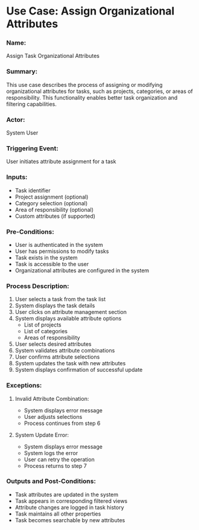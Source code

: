 <!-- Generated with Claude 3.5 Sonnet -->

# Use Case: Assign Organizational Attributes

### Name: 
Assign Task Organizational Attributes

### Summary: 
This use case describes the process of assigning or modifying organizational attributes for tasks, such as projects, categories, or areas of responsibility. This functionality enables better task organization and filtering capabilities.

### Actor:
System User

### Triggering Event:
User initiates attribute assignment for a task

### Inputs:
- Task identifier
- Project assignment (optional)
- Category selection (optional)
- Area of responsibility (optional)
- Custom attributes (if supported)

### Pre-Conditions:
- User is authenticated in the system
- User has permissions to modify tasks
- Task exists in the system
- Task is accessible to the user
- Organizational attributes are configured in the system

### Process Description:
1. User selects a task from the task list
2. System displays the task details
3. User clicks on attribute management section
4. System displays available attribute options
   - List of projects
   - List of categories
   - Areas of responsibility
5. User selects desired attributes
6. System validates attribute combinations
7. User confirms attribute selections
8. System updates the task with new attributes
9. System displays confirmation of successful update

### Exceptions:
1. Invalid Attribute Combination:
   - System displays error message
   - User adjusts selections
   - Process continues from step 6

2. System Update Error:
   - System displays error message
   - System logs the error
   - User can retry the operation
   - Process returns to step 7

### Outputs and Post-Conditions:
- Task attributes are updated in the system
- Task appears in corresponding filtered views
- Attribute changes are logged in task history
- Task maintains all other properties
- Task becomes searchable by new attributes